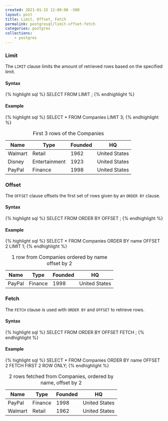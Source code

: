 ```yaml
---
created: 2021-01-15 12:00:00 -500
layout: post
title: Limit, Offset, Fetch
permalink: postgresql/limit-offset-fetch
categories: postgres
collections: 
    - postgres
---
```


### Limit

The ```LIMIT``` clause limits the amount of retrieved rows based on the specified limit.

#### Syntax

{% highlight sql %}
SELECT <columns> FROM <table-name> LIMIT <limit>; 
{% endhighlight %}

#### Example

{% highlight sql %}
SELECT * FROM Companies LIMIT 3; 
{% endhighlight %}

<table>
    <caption>First 3 rows of the Companies</caption>
    <thead>
        <tr>
            <th>Name</th>
            <th>Type</th>
            <th>Founded</th>
            <th>HQ</th>
        </tr>
    </thead>
    <tbody>
        <tr>
            <td>Walmart</td>
            <td>Retail</td>
            <td>1962</td>
            <td>United States</td>
        </tr>
        <tr>
            <td>Disney</td>
            <td>Entertainment</td>
            <td>1923</td>
            <td>United States</td>
        </tr>
        <tr>
            <td>PayPal</td>
            <td>Finance</td>
            <td>1998</td>
            <td>United States</td>
        </tr>
    </tbody>
</table>

### Offset

The ```OFFSET``` clause offsets the first set of rows given by an ```ORDER BY``` clause.

#### Syntax

{% highlight sql %}
SELECT <columns> FROM <table-name>
ORDER BY <attribute-name>
OFFSET <offset>; 
{% endhighlight %}

#### Example

{% highlight sql %}
SELECT * FROM Companies
ORDER BY name
OFFSET 2
LIMIT 1; 
{% endhighlight %}

<table>
    <caption>1 row from Companies ordered by name offset by 2</caption>
    <thead>
        <tr>
            <th>Name</th>
            <th>Type</th>
            <th>Founded</th>
            <th>HQ</th>
        </tr>
    </thead>
    <tbody>
        <tr>
            <td>PayPal</td>
            <td>Finance</td>
            <td>1998</td>
            <td>United States</td>
        </tr>
    </tbody>
</table>

### Fetch

The ```FETCH``` clause is used with ```ORDER BY``` and ```OFFSET``` to retrieve rows.

#### Syntax

{% highlight sql %}
SELECT <columns> FROM <table-name>
ORDER BY <attribute-name>
OFFSET <offset>
FETCH <fetch-details>; 
{% endhighlight %}

#### Example

{% highlight sql %}
SELECT * FROM Companies
ORDER BY name
OFFSET 2
FETCH FIRST 2 ROW ONLY; 
{% endhighlight %}

<table>
    <caption>2 rows fetched from Companies, ordered by name, offset by 2</caption>
    <thead>
        <tr>
            <th>Name</th>
            <th>Type</th>
            <th>Founded</th>
            <th>HQ</th>
        </tr>
    </thead>
    <tbody>
        <tr>
            <td>PayPal</td>
            <td>Finance</td>
            <td>1998</td>
            <td>United States</td>
        </tr>
        <tr>
            <td>Walmart</td>
            <td>Retail</td>
            <td>1962</td>
            <td>United States</td>
        </tr>
    </tbody>
</table>